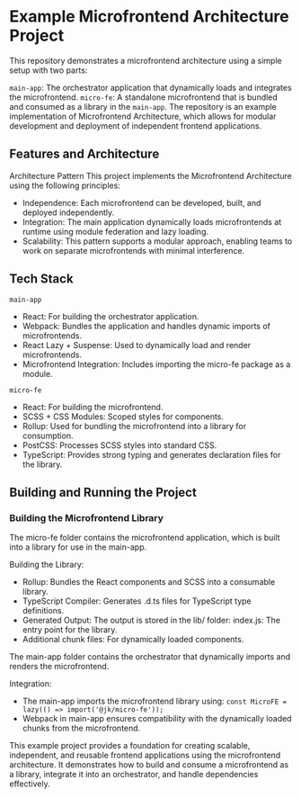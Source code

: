 # Example Microfrontend Architecture Project

This repository demonstrates a microfrontend architecture using a simple setup with two parts:

`main-app`: The orchestrator application that dynamically loads and integrates the microfrontend.
`micro-fe`: A standalone microfrontend that is bundled and consumed as a library in the `main-app`.
The repository is an example implementation of Microfrontend Architecture, which allows for modular development and deployment of independent frontend applications.

## Features and Architecture

Architecture Pattern
This project implements the Microfrontend Architecture using the following principles:

- Independence: Each microfrontend can be developed, built, and deployed independently.
- Integration: The main application dynamically loads microfrontends at runtime using module federation and lazy loading.
- Scalability: This pattern supports a modular approach, enabling teams to work on separate microfrontends with minimal interference.

## Tech Stack

`main-app`
- React: For building the orchestrator application.
- Webpack: Bundles the application and handles dynamic imports of microfrontends.
- React Lazy + Suspense: Used to dynamically load and render microfrontends.
- Microfrontend Integration: Includes importing the micro-fe package as a module.

`micro-fe`
- React: For building the microfrontend.
- SCSS + CSS Modules: Scoped styles for components.
- Rollup: Used for bundling the microfrontend into a library for consumption.
- PostCSS: Processes SCSS styles into standard CSS.
- TypeScript: Provides strong typing and generates declaration files for the library.

## Building and Running the Project

### Building the Microfrontend Library
The micro-fe folder contains the microfrontend application, which is built into a library for use in the main-app.

Building the Library:
- Rollup: Bundles the React components and SCSS into a consumable library.
- TypeScript Compiler: Generates .d.ts files for TypeScript type definitions.
- Generated Output: The output is stored in the lib/ folder: index.js: The entry point for the library.
- Additional chunk files: For dynamically loaded components.

The main-app folder contains the orchestrator that dynamically imports and renders the microfrontend.


Integration:
- The main-app imports the microfrontend library using: `const MicroFE = lazy(() => import('@jk/micro-fe'));`
- Webpack in main-app ensures compatibility with the dynamically loaded chunks from the microfrontend.

This example project provides a foundation for creating scalable, independent, and reusable frontend applications using the microfrontend architecture. It demonstrates how to build and consume a microfrontend as a library, integrate it into an orchestrator, and handle dependencies effectively.
